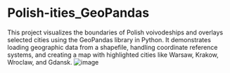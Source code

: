 # Polish-ities_GeoPandas
This project visualizes the boundaries of Polish voivodeships and overlays selected cities using the GeoPandas library in Python. It demonstrates loading geographic data from a shapefile, handling coordinate reference systems, and creating a map with highlighted cities like Warsaw, Krakow, Wroclaw, and Gdansk.
![image](https://github.com/UladzislauP/Polish-ities_GeoPandas/assets/92080958/4146fe44-80d8-47b7-bb75-230fdedd37e1)
